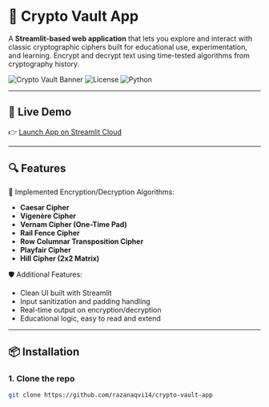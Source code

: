 # 🔐 Crypto Vault App

A **Streamlit-based web application** that lets you explore and interact with classic cryptographic ciphers built for educational use, experimentation, and learning. Encrypt and decrypt text using time-tested algorithms from cryptography history.

![Crypto Vault Banner](https://img.shields.io/badge/Built%20with-Streamlit-blue?style=flat-square)
![License](https://img.shields.io/github/license/your-username/crypto-vault-app?style=flat-square)
![Python](https://img.shields.io/badge/Python-3.8%2B-blue.svg?style=flat-square)

---

## 🚀 Live Demo

👉 [Launch App on Streamlit Cloud](https://crypto-vault-app-38m4hkiykm6egvx84pfqgv.streamlit.app)

---

## 🔍 Features

🔐 Implemented Encryption/Decryption Algorithms:

- **Caesar Cipher**
- **Vigenère Cipher**
- **Vernam Cipher (One-Time Pad)**
- **Rail Fence Cipher**
- **Row Columnar Transposition Cipher**
- **Playfair Cipher**
- **Hill Cipher (2x2 Matrix)**

🛡️ Additional Features:

- Clean UI built with Streamlit
- Input sanitization and padding handling
- Real-time output on encryption/decryption
- Educational logic, easy to read and extend

---

## 📦 Installation

### 1. Clone the repo

```bash
git clone https://github.com/razanaqvi14/crypto-vault-app
```
